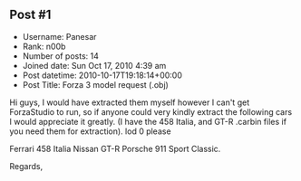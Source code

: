 ## Post #1
- Username: Panesar
- Rank: n00b
- Number of posts: 14
- Joined date: Sun Oct 17, 2010 4:39 am
- Post datetime: 2010-10-17T19:18:14+00:00
- Post Title: Forza 3 model request (.obj)

Hi guys, I would have extracted them myself however I can't get ForzaStudio to run, so if anyone could very kindly extract the following cars I would appreciate it greatly. (I have the 458 Italia, and GT-R .carbin files if you need them for extraction). lod 0 please

Ferrari 458 Italia
Nissan GT-R
Porsche 911 Sport Classic.

Regards,

